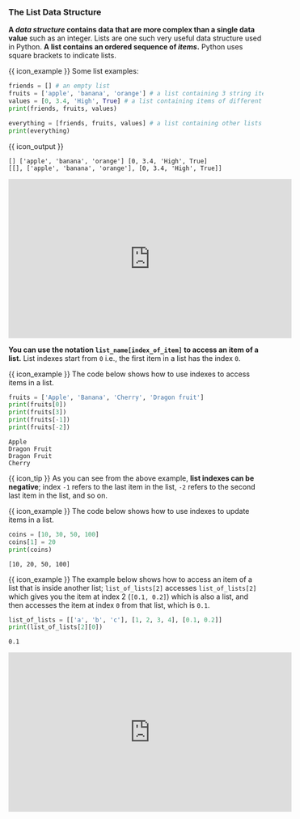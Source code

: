 ### The List Data Structure

**A _data structure_ contains data that are more complex than a single data value** such as an integer. Lists are one such very useful data structure used in Python. **A list contains an ordered sequence of _items_.** Python uses square brackets to indicate lists.

<tip-box> 

{{ icon_example }} Some list examples:
  
```python
friends = [] # an empty list
fruits = ['apple', 'banana', 'orange'] # a list containing 3 string items
values = [0, 3.4, 'High', True] # a list containing items of different types
print(friends, fruits, values)

everything = [friends, fruits, values] # a list containing other lists
print(everything)
```
{{ icon_output }}
```
[] ['apple', 'banana', 'orange'] [0, 3.4, 'High', True]
[[], ['apple', 'banana', 'orange'], [0, 3.4, 'High', True]]
```
</tip-box>

<panel type="seamless" header="%%{{ icon_video }} Lists%%">
<iframe width="560" height="315" src="https://www.youtube.com/embed/5n6o1MaXDoE?rel=0&showinfo=0&start=11&end=70&version=11" frameborder="0" allowfullscreen></iframe>

</panel><p/>

<include src="exercisePanel.md" boilerplate var-title="Countries" var-file="e-countries.md" />

**You can use the notation `list_name[index_of_item]` to access an item of a list.** List indexes start from `0` i.e., the first item in a list has the index `0`.

<tip-box>

{{ icon_example }} The code below shows how to use indexes to access items in a list.

<include src="inputOutput.md" boilerplate>
<span id="input">

```python
fruits = ['Apple', 'Banana', 'Cherry', 'Dragon fruit']
print(fruits[0])
print(fruits[3])
print(fruits[-1])
print(fruits[-2])
```
</span>
<span id="output">

```
Apple
Dragon Fruit
Dragon Fruit
Cherry
```
</span>
</include>

{{ icon_tip }} As you can see from the above example, **list indexes can be negative**; index `-1` refers to the last item in the list, `-2` refers to the second last item in the list, and so on.

{{ icon_example }} The code below shows how to use indexes to update items in a list.

<include src="inputOutput.md" boilerplate>
<span id="input">

```python
coins = [10, 30, 50, 100]
coins[1] = 20
print(coins)
```
</span>
<span id="output">

```
[10, 20, 50, 100]
```
</span>
</include>


{{ icon_example }} The example below shows how to access an item of a list that is inside another list; `list_of_lists[2]` accesses `list_of_lists[2]` which gives you the item at index 2 (`[0.1, 0.2]`) which is also a list, and then accesses the item at index `0` from that list, which is `0.1`.

<include src="inputOutput.md" boilerplate>
<span id="input">

```python
list_of_lists = [['a', 'b', 'c'], [1, 2, 3, 4], [0.1, 0.2]]
print(list_of_lists[2][0])
```
</span>
<span id="output">

```
0.1
```
</span>
</include>

</tip-box>

<panel type="seamless" header="%%{{ icon_video }} Accessing an item from a list%%">
<iframe width="560" height="315" src="https://www.youtube.com/embed/5n6o1MaXDoE?rel=0&showinfo=0&start=70&end=317&version=11" frameborder="0" allowfullscreen></iframe>

</panel><p/>

<include src="exercisePanel.md" boilerplate var-title="Get Head, Get Tail" var-file="e-getHeadTail.md" />
